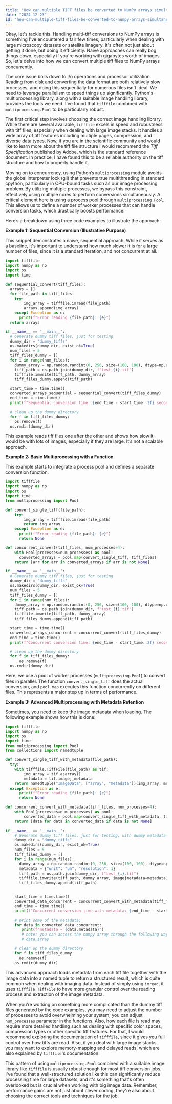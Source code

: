 ```yaml
---
title: "How can multiple TIFF files be converted to NumPy arrays simultaneously?"
date: "2024-12-23"
id: "how-can-multiple-tiff-files-be-converted-to-numpy-arrays-simultaneously"
---
```


Okay, let's tackle this. Handling multi-tiff conversions to NumPy arrays is something I've encountered a fair few times, particularly when dealing with large microscopy datasets or satellite imagery. It's often not just about getting it done, but doing it efficiently. Naive approaches can really bog things down, especially if you're working with gigabytes worth of images. So, let's delve into how we can convert multiple tiff files to NumPy arrays concurrently.

The core issue boils down to i/o operations and processor utilization. Reading from disk and converting the data format are both relatively slow processes, and doing this sequentially for numerous files isn't ideal. We need to leverage parallelism to speed things up significantly. Python's multiprocessing library, along with a suitable image handling library, provides the tools we need. I've found that `tifffile` combined with `multiprocessing.Pool` to be particularly robust.

The first critical step involves choosing the correct image handling library. While there are several available, `tifffile` excels in speed and robustness with tiff files, especially when dealing with large image stacks. It handles a wide array of tiff features including multiple pages, compression, and diverse data types. Now, if you are in the scientific community and would like to learn more about the tiff file structure I would recommend the *Tiff Specification* published by Adobe, which is the standard reference document. In practice, I have found this to be a reliable authority on the tiff structure and how to properly handle it.

Moving on to concurrency, using Python’s `multiprocessing` module avoids the global interpreter lock (gil) that prevents true multithreading in standard cpython, particularly in CPU-bound tasks such as our image processing problem. By utilizing multiple processes, we bypass this constraint, effectively using multiple cores to perform conversions simultaneously. A critical element here is using a process pool through `multiprocessing.Pool`. This allows us to define a number of worker processes that can handle conversion tasks, which drastically boosts performance.

Here’s a breakdown using three code examples to illustrate the approach:

**Example 1: Sequential Conversion (Illustrative Purpose)**

This snippet demonstrates a naive, sequential approach. While it serves as a baseline, it's important to understand how much slower it is for a large number of files, since it is a standard iteration, and not concurrent at all.

```python
import tifffile
import numpy as np
import os
import time

def sequential_convert(tiff_files):
  arrays = []
  for file_path in tiff_files:
    try:
        img_array = tifffile.imread(file_path)
        arrays.append(img_array)
    except Exception as e:
      print(f"Error reading {file_path}: {e}")
  return arrays

if __name__ == '__main__':
  # Generate dummy tiff files, just for testing
  dummy_dir = "dummy_tiffs"
  os.makedirs(dummy_dir, exist_ok=True)
  num_files = 5
  tiff_files_dummy = []
  for i in range(num_files):
    dummy_array = np.random.randint(0, 256, size=(100, 100), dtype=np.uint8)
    tiff_path = os.path.join(dummy_dir, f"test_{i}.tif")
    tifffile.imwrite(tiff_path, dummy_array)
    tiff_files_dummy.append(tiff_path)

  start_time = time.time()
  converted_arrays_sequential = sequential_convert(tiff_files_dummy)
  end_time = time.time()
  print(f"Sequential conversion time: {end_time - start_time:.2f} seconds")

  # clean up the dummy directory
  for f in tiff_files_dummy:
    os.remove(f)
  os.rmdir(dummy_dir)
```

This example reads tiff files one after the other and shows how slow it would be with lots of images, especially if they are large. It’s not a scalable approach.

**Example 2: Basic Multiprocessing with a Function**

This example starts to integrate a process pool and defines a separate conversion function.

```python
import tifffile
import numpy as np
import os
import time
from multiprocessing import Pool

def convert_single_tiff(file_path):
    try:
        img_array = tifffile.imread(file_path)
        return img_array
    except Exception as e:
      print(f"Error reading {file_path}: {e}")
      return None

def concurrent_convert(tiff_files, num_processes=4):
    with Pool(processes=num_processes) as pool:
      converted_arrays = pool.map(convert_single_tiff, tiff_files)
    return [arr for arr in converted_arrays if arr is not None]

if __name__ == '__main__':
  # Generate dummy tiff files, just for testing
  dummy_dir = "dummy_tiffs"
  os.makedirs(dummy_dir, exist_ok=True)
  num_files = 5
  tiff_files_dummy = []
  for i in range(num_files):
    dummy_array = np.random.randint(0, 256, size=(100, 100), dtype=np.uint8)
    tiff_path = os.path.join(dummy_dir, f"test_{i}.tif")
    tifffile.imwrite(tiff_path, dummy_array)
    tiff_files_dummy.append(tiff_path)

  start_time = time.time()
  converted_arrays_concurrent = concurrent_convert(tiff_files_dummy)
  end_time = time.time()
  print(f"Concurrent conversion time: {end_time - start_time:.2f} seconds")

  # clean up the dummy directory
  for f in tiff_files_dummy:
      os.remove(f)
  os.rmdir(dummy_dir)

```

Here, we use a pool of worker processes (`multiprocessing.Pool`) to convert files in parallel. The function `convert_single_tiff` does the actual conversion, and `pool.map` executes this function concurrently on different files. This represents a major step up in terms of performance.

**Example 3: Advanced Multiprocessing with Metadata Retention**

Sometimes, you need to keep the image metadata when loading. The following example shows how this is done:

```python
import tifffile
import numpy as np
import os
import time
from multiprocessing import Pool
from collections import namedtuple

def convert_single_tiff_with_metadata(file_path):
  try:
    with tifffile.TiffFile(file_path) as tif:
        img_array = tif.asarray()
        metadata = tif.imagej_metadata
    return namedtuple("ImageData", ["array", "metadata"])(img_array, metadata)
  except Exception as e:
      print(f"Error reading {file_path}: {e}")
      return None

def concurrent_convert_with_metadata(tiff_files, num_processes=4):
    with Pool(processes=num_processes) as pool:
        converted_data = pool.map(convert_single_tiff_with_metadata, tiff_files)
    return [data for data in converted_data if data is not None]

if __name__ == '__main__':
    # Generate dummy tiff files, just for testing, with dummy metadata
    dummy_dir = "dummy_tiffs"
    os.makedirs(dummy_dir, exist_ok=True)
    num_files = 5
    tiff_files_dummy = []
    for i in range(num_files):
      dummy_array = np.random.randint(0, 256, size=(100, 100), dtype=np.uint8)
      metadata = {"unit": "um", "resolution": 1}
      tiff_path = os.path.join(dummy_dir, f"test_{i}.tif")
      tifffile.imwrite(tiff_path, dummy_array, imagejmetadata=metadata)
      tiff_files_dummy.append(tiff_path)


    start_time = time.time()
    converted_data_concurrent = concurrent_convert_with_metadata(tiff_files_dummy)
    end_time = time.time()
    print(f"Concurrent conversion time with metadata: {end_time - start_time:.2f} seconds")

    # print some of the metadata:
    for data in converted_data_concurrent:
       print(f"metadata = {data.metadata}")
       # note: you can access the numpy array through the following way
       # data.array

    # clean up the dummy directory
    for f in tiff_files_dummy:
      os.remove(f)
    os.rmdir(dummy_dir)
```

This advanced approach loads metadata from each tiff file together with the image data into a named tuple to return a structured result, which is quite common when dealing with imaging data. Instead of simply using `imread`, it uses `tifffile.TiffFile` to have more granular control over the reading process and extraction of the image metadata.

When you’re working on something more complicated than the dummy tiff files generated by the code examples, you may need to adjust the number of processes to avoid overwhelming your system; you can adjust `num_processes` parameter in the functions. Also, how each file is read may require more detailed handling such as dealing with specific color spaces, compression types or other specific tiff features. For that, I would recommend exploring the documentation of `tifffile`, since it gives you full control over how tiffs are read. Also, if you deal with large image stacks, you may want to explore memory-mapping and delayed reads, which are also explained by `tifffile`'s documentation.

This pattern of using `multiprocessing.Pool` combined with a suitable image library like `tifffile` is usually robust enough for most tiff conversion jobs. I've found that a well-structured solution like this can significantly reduce processing time for large datasets, and it's something that's often overlooked but is crucial when working with big image data. Remember, performance gains are not just about clever coding, they're also about choosing the correct tools and techniques for the job.
